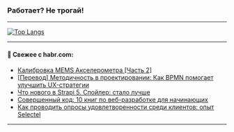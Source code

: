 ### Работает? Не трогай!

---
<!--
#### 🛠️ Technical stack:

![Java](https://img.shields.io/badge/Java-informational?logo=Oracle&style=flat&logoColor=white&color=FF4500)
![Kotlin](https://img.shields.io/badge/Kotlin-informational?logo=Kotlin&style=flat&logoColor=white&color=774D97)
![TS](https://img.shields.io/badge/TypeScript-informational?logo=typeScript&style=flat&logoColor=black&color=017acc)
![Python](https://img.shields.io/badge/Python-informational?logo=Python&style=flat&logoColor=black&color=ffdd54) <br>
![Spring](https://img.shields.io/badge/Spring-informational?logo=Spring&style=flat&logoColor=white&color=6DB33F) 
![SpringBoot](https://img.shields.io/badge/SpringBoot-informational?logo=SpringBoot&style=flat&logoColor=white&color=6DB33F)
![Nest](https://img.shields.io/badge/NestJS-informational?logo=NestJS&style=flat&logoColor=white&color=E0234E) 
![NodeJS](https://img.shields.io/badge/NodeJS-informational?logo=node.js&style=flat&logoColor=white&color=70A760)<br>
![PostgreSQL](https://img.shields.io/badge/PostgreSQL-informational?logo=PostgreSQL&style=flat&logoColor=white&color=DAA520)
![MongoDB](https://img.shields.io/badge/MongoDB-informational?logo=MongoDB&style=flat&logoColor=white&color=870000)
![Apache](https://img.shields.io/badge/Apache-informational?logo=apache&style=flat&logoColor=white&color=f74e28)

___ 
-->

<!--- #### 🛠️ : --->

[![Top Langs](https://github-readme-stats-82jvfl3w3-advtsettinggmailcoms-projects.vercel.app/api/top-langs/?username=zloylis&langs_count=10&hide_title=true&title_color=e6edf3&size_weight=0.5&count_weight=0.5&layout=compact&hide_progress=true&hide_border=true&theme=dracula)](https://github.com/zloylis)

<!---


####  :octocat:&nbsp;&nbsp; Статистика:

![GitHub stats](https://github-readme-stats-u2qms2cxw-advtsettinggmailcoms-projects.vercel.app/api?username=zloylis&show_icons=true&hide_border=true&theme=dracula&title_color=e6edf3&include_all_commits=true&count_private=true&hide_rank=false&hide_title=true&rank_icon=github)
-->
---

#### 💬 Свежее с habr.com:

<!-- BLOG-POST-LIST:START -->
- [Калибровка MEMS Акселерометра [Часть 2]](https://habr.com/ru/articles/858874/?utm_source=habrahabr&utm_medium=rss&utm_campaign=858874)
- [[Перевод] Методичность в проектировании: Как BPMN помогает улучшить UX-стратегии](https://habr.com/ru/companies/otus/articles/858994/?utm_source=habrahabr&utm_medium=rss&utm_campaign=858994)
- [Что нового в Strapi 5. Спойлер: стало лучше](https://habr.com/ru/companies/kts/articles/858988/?utm_source=habrahabr&utm_medium=rss&utm_campaign=858988)
- [Совершенный код: 10 книг по веб-разработке для начинающих](https://habr.com/ru/companies/skillfactory/articles/858972/?utm_source=habrahabr&utm_medium=rss&utm_campaign=858972)
- [Как проводить опросы удовлетворенности среди клиентов: опыт Selectel](https://habr.com/ru/companies/selectel/articles/858906/?utm_source=habrahabr&utm_medium=rss&utm_campaign=858906)
<!-- BLOG-POST-LIST:END -->

---
